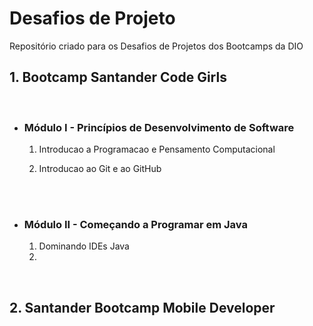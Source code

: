 # Desafios de Projeto

Repositório criado para os Desafios de Projetos dos Bootcamps da DIO
<br>

## **1. Bootcamp Santander Code Girls**
<br>

* ### Módulo I - Princípios de Desenvolvimento de Software

  1. Introducao a Programacao e Pensamento Computacional

  2. Introducao ao Git e ao GitHub
<br>
<br>

* ### Módulo II - Começando a Programar em Java
  1. Dominando IDEs Java
  2. 
<br>

## **2. Santander Bootcamp Mobile Developer**